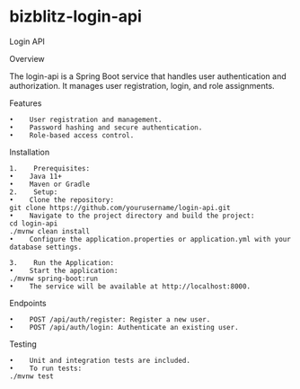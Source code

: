 # bizblitz-login-api
Login API

Overview

The login-api is a Spring Boot service that handles user authentication and authorization. It manages user registration, login, and role assignments.

Features

    •    User registration and management.
    •    Password hashing and secure authentication.
    •    Role-based access control.

Installation

    1.    Prerequisites:
    •    Java 11+
    •    Maven or Gradle
    2.    Setup:
    •    Clone the repository:
    git clone https://github.com/yourusername/login-api.git
    •    Navigate to the project directory and build the project:
    cd login-api
    ./mvnw clean install
    •    Configure the application.properties or application.yml with your database settings.

    3.    Run the Application:
    •    Start the application:
    ./mvnw spring-boot:run
    •    The service will be available at http://localhost:8000.

Endpoints

    •    POST /api/auth/register: Register a new user.
    •    POST /api/auth/login: Authenticate an existing user.

Testing

    •    Unit and integration tests are included.
    •    To run tests:
    ./mvnw test
